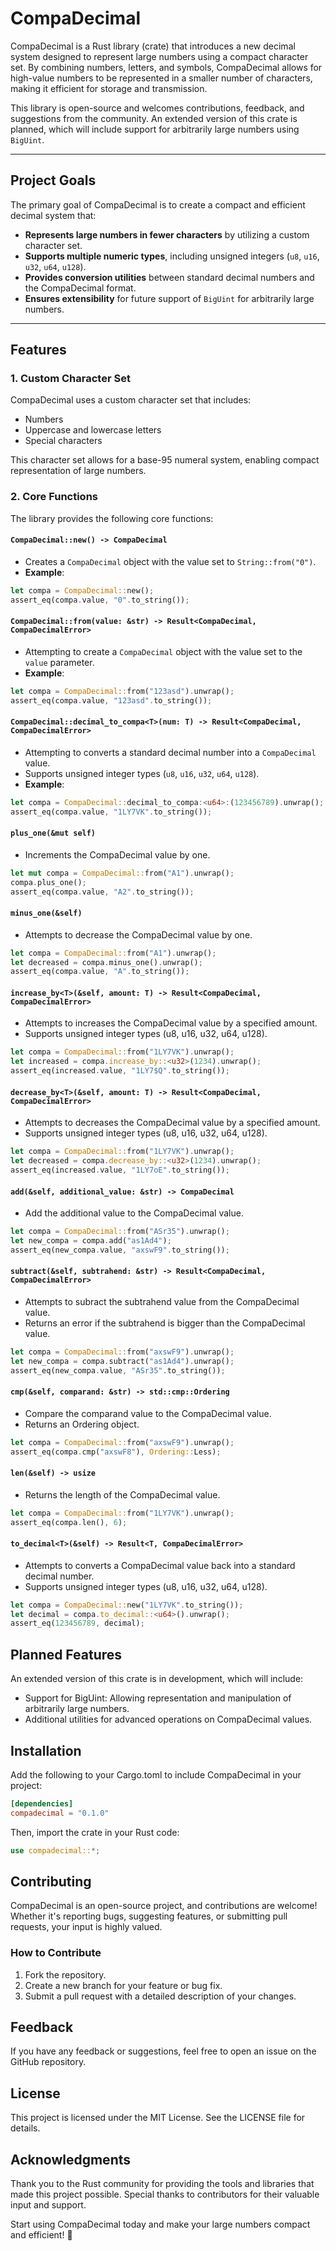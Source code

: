 # CompaDecimal

CompaDecimal is a Rust library (crate) that introduces a new decimal system designed to represent large numbers using a compact character set. By combining numbers, letters, and symbols, CompaDecimal allows for high-value numbers to be represented in a smaller number of characters, making it efficient for storage and transmission.

This library is open-source and welcomes contributions, feedback, and suggestions from the community. An extended version of this crate is planned, which will include support for arbitrarily large numbers using `BigUint`.

---

## Project Goals

The primary goal of CompaDecimal is to create a compact and efficient decimal system that:
- **Represents large numbers in fewer characters** by utilizing a custom character set.
- **Supports multiple numeric types**, including unsigned integers (`u8`, `u16`, `u32`, `u64`, `u128`).
- **Provides conversion utilities** between standard decimal numbers and the CompaDecimal format.
- **Ensures extensibility** for future support of `BigUint` for arbitrarily large numbers.

---

## Features

### 1. Custom Character Set

CompaDecimal uses a custom character set that includes:
- Numbers
- Uppercase and lowercase letters
- Special characters

This character set allows for a base-95 numeral system, enabling compact representation of large numbers.

### 2. Core Functions

The library provides the following core functions:

#### `CompaDecimal::new() -> CompaDecimal`
- Creates a `CompaDecimal` object with the value set to `String::from("0")`.
- **Example**:
```rust
let compa = CompaDecimal::new();
assert_eq(compa.value, "0".to_string());
```

#### `CompaDecimal::from(value: &str) -> Result<CompaDecimal, CompaDecimalError>`
- Attempting to create a `CompaDecimal` object with the value set to the `value` parameter.
- **Example**:
```rust
let compa = CompaDecimal::from("123asd").unwrap();
assert_eq(compa.value, "123asd".to_string());
```

#### `CompaDecimal::decimal_to_compa<T>(num: T) -> Result<CompaDecimal, CompaDecimalError>`
- Attempting to converts a standard decimal number into a `CompaDecimal` value.
- Supports unsigned integer types (`u8`, `u16`, `u32`, `u64`, `u128`).
- **Example**:
```rust
let compa = CompaDecimal::decimal_to_compa:<u64>:(123456789).unwrap();
assert_eq(compa.value, "1LY7VK".to_string());
```

#### `plus_one(&mut self)`
- Increments the CompaDecimal value by one.
```rust
let mut compa = CompaDecimal::from("A1").unwrap();
compa.plus_one();
assert_eq(compa.value, "A2".to_string());
```

#### `minus_one(&self)`
- Attempts to decrease the CompaDecimal value by one.
```rust
let compa = CompaDecimal::from("A1").unwrap();
let decreased = compa.minus_one().unwrap();
assert_eq(compa.value, "A".to_string());
```

#### `increase_by<T>(&self, amount: T) -> Result<CompaDecimal, CompaDecimalError>`
- Attempts to increases the CompaDecimal value by a specified amount.
- Supports unsigned integer types (u8, u16, u32, u64, u128).
```rust
let compa = CompaDecimal::from("1LY7VK").unwrap();
let increased = compa.increase_by::<u32>(1234).unwrap();
assert_eq(increased.value, "1LY7$Q".to_string());
```

#### `decrease_by<T>(&self, amount: T) -> Result<CompaDecimal, CompaDecimalError>`
- Attempts to decreases the CompaDecimal value by a specified amount.
- Supports unsigned integer types (u8, u16, u32, u64, u128).
```rust
let compa = CompaDecimal::from("1LY7VK").unwrap();
let decreased = compa.decrease_by::<u32>(1234).unwrap();
assert_eq(increased.value, "1LY7oE".to_string());
```

#### `add(&self, additional_value: &str) -> CompaDecimal`
- Add the additional value to the CompaDecimal value.
```rust
let compa = CompaDecimal::from("ASr35").unwrap();
let new_compa = compa.add("as1Ad4");
assert_eq(new_compa.value, "axswF9".to_string());
```

#### `subtract(&self, subtrahend: &str) -> Result<CompaDecimal, CompaDecimalError>`
- Attempts to subract the subtrahend value from the CompaDecimal value.
- Returns an error if the subtrahend is bigger than the CompaDecimal value.
```rust
let compa = CompaDecimal::from("axswF9").unwrap();
let new_compa = compa.subtract("as1Ad4").unwrap();
assert_eq(new_compa.value, "ASr35".to_string());
```

#### `cmp(&self, comparand: &str) -> std::cmp::Ordering`
- Compare the comparand value to the CompaDecimal value.
- Returns an Ordering object.
```rust
let compa = CompaDecimal::from("axswF9").unwrap();
assert_eq(compa.cmp("axswF8"), Ordering::Less);
```

#### `len(&self) -> usize`
- Returns the length of the CompaDecimal value.
```rust
let compa = CompaDecimal::from("1LY7VK").unwrap();
assert_eq(compa.len(), 6);
```

#### `to_decimal<T>(&self) -> Result<T, CompaDecimalError>`
- Attempts to converts a CompaDecimal value back into a standard decimal number.
- Supports unsigned integer types (u8, u16, u32, u64, u128).
```rust
let compa = CompaDecimal::new("1LY7VK".to_string());
let decimal = compa.to_decimal::<u64>().unwrap();
assert_eq(123456789, decimal);
```

## Planned Features

An extended version of this crate is in development, which will include:
- Support for BigUint: Allowing representation and manipulation of arbitrarily large numbers.
- Additional utilities for advanced operations on CompaDecimal values.

## Installation

Add the following to your Cargo.toml to include CompaDecimal in your project:

```toml
[dependencies]
compadecimal = "0.1.0"
```

Then, import the crate in your Rust code:

```rust
use compadecimal::*;
```


## Contributing

CompaDecimal is an open-source project, and contributions are welcome! Whether it's reporting bugs, suggesting features, or submitting pull requests, your input is highly valued.

### How to Contribute

1. Fork the repository.
2. Create a new branch for your feature or bug fix.
3. Submit a pull request with a detailed description of your changes.

## Feedback

If you have any feedback or suggestions, feel free to open an issue on the GitHub repository.

## License

This project is licensed under the MIT License. See the LICENSE file for details.

## Acknowledgments

Thank you to the Rust community for providing the tools and libraries that made this project possible. Special thanks to contributors for their valuable input and support.

Start using CompaDecimal today and make your large numbers compact and efficient! 🚀